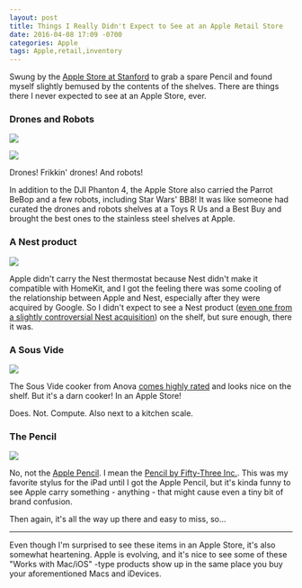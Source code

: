 ```yaml
---
layout: post
title: Things I Really Didn't Expect to See at an Apple Retail Store
date: 2016-04-08 17:09 -0700
categories: Apple
tags: Apple,retail,inventory
---
```


Swung by the [Apple Store at Stanford][1] to grab a spare Pencil and found myself slightly bemused by the contents of the shelves. There are things there I never expected to see at an Apple Store, ever. 

<!-- more -->

### Drones and Robots
 
![][image-1]
 
![][image-2]
 
Drones! Frikkin' drones! And robots!
 
In addition to the DJI Phanton 4, the Apple Store also carried the Parrot BeBop and a few robots, including Star Wars' BB8! It was like someone had curated the drones and robots shelves at a Toys R Us and a Best Buy and brought the best ones to the stainless steel shelves at Apple. 
 
### A Nest product
 
![][image-3]
 
Apple didn't carry the Nest thermostat because Nest didn't make it compatible with HomeKit, and I got the feeling there was some cooling of the relationship between Apple and Nest, especially after they were acquired by Google. So I didn't expect to see a Nest product ([even one from a slightly controversial Nest acquisition][2]) on the shelf, but sure enough, there it was.

### A Sous Vide

![][image-4]

The Sous Vide cooker from Anova [comes highly rated][3] and looks nice on the shelf. But it's a darn cooker! In an Apple Store! 

Does. Not. Compute. Also next to a kitchen scale.

### The Pencil

![][image-5]

No, not the [Apple Pencil][4]. I mean the [Pencil by Fifty-Three Inc.][5]. This was my favorite stylus for the iPad until I got the Apple Pencil, but it's kinda funny to see Apple carry something - anything - that might cause even a tiny bit of brand confusion. 

Then again, it's all the way up there and easy to miss, so...

---

Even though I'm surprised to see these items in an Apple Store, it's also somewhat heartening. Apple is evolving, and it's nice to see some of these "Works with Mac/iOS" -type products show up in the same place you buy your aforementioned Macs and iDevices.

[1]:	http://www.apple.com/retail/stanford/
[2]:	2016-04-08-dropcam.jpg
[3]:	http://www.amazon.com/Anova-Culinary-Bluetooth-Precision-Cooker/dp/B00UKPBXM4
[4]:	http://www.apple.com/apple-pencil/
[5]:	https://www.fiftythree.com/pencil

[image-1]:	http://lowlyadmin.com/img/2016-04-08-drones.jpg
[image-2]:	http://lowlyadmin.com/img/2016-04-08-drones2.jpg
[image-3]:	http://lowlyadmin.com/img/2016-04-08-dropcam.jpg
[image-4]:	http://lowlyadmin.com/img/2016-04-08-sous-vide.jpg
[image-5]:	http://lowlyadmin.com/img/2016-04-08-pencil.jpg